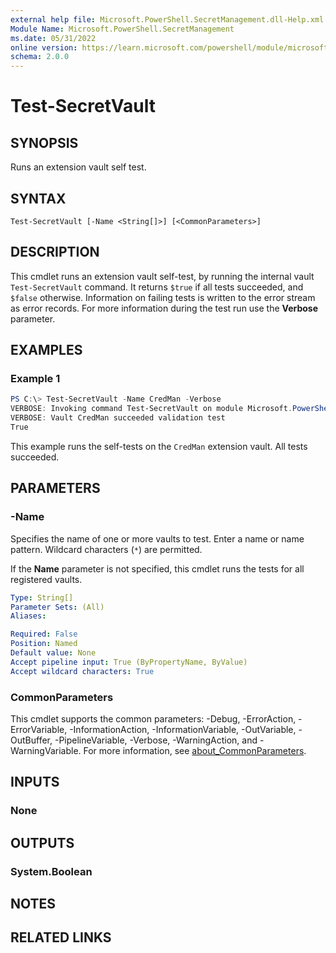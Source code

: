 ```yaml
---
external help file: Microsoft.PowerShell.SecretManagement.dll-Help.xml
Module Name: Microsoft.PowerShell.SecretManagement
ms.date: 05/31/2022
online version: https://learn.microsoft.com/powershell/module/microsoft.powershell.secretmanagement/test-secretvault?view=ps-modules&wt.mc_id=ps-gethelp
schema: 2.0.0
---
```


# Test-SecretVault

## SYNOPSIS
Runs an extension vault self test.

## SYNTAX

```
Test-SecretVault [-Name <String[]>] [<CommonParameters>]
```

## DESCRIPTION

This cmdlet runs an extension vault self-test, by running the internal vault `Test-SecretVault`
command. It returns `$true` if all tests succeeded, and `$false` otherwise. Information on failing
tests is written to the error stream as error records. For more information during the test run use
the **Verbose** parameter.

## EXAMPLES

### Example 1

```powershell
PS C:\> Test-SecretVault -Name CredMan -Verbose
VERBOSE: Invoking command Test-SecretVault on module Microsoft.PowerShell.CredManStore.Extension
VERBOSE: Vault CredMan succeeded validation test
True
```

This example runs the self-tests on the `CredMan` extension vault. All tests succeeded.

## PARAMETERS

### -Name

Specifies the name of one or more vaults to test. Enter a name or name pattern. Wildcard characters
(`*`) are permitted.

If the **Name** parameter is not specified, this cmdlet runs the tests for all registered vaults.

```yaml
Type: String[]
Parameter Sets: (All)
Aliases:

Required: False
Position: Named
Default value: None
Accept pipeline input: True (ByPropertyName, ByValue)
Accept wildcard characters: True
```

### CommonParameters

This cmdlet supports the common parameters: -Debug, -ErrorAction, -ErrorVariable,
-InformationAction, -InformationVariable, -OutVariable, -OutBuffer, -PipelineVariable, -Verbose,
-WarningAction, and -WarningVariable. For more information, see
[about_CommonParameters](http://go.microsoft.com/fwlink/?LinkID=113216).

## INPUTS

### None

## OUTPUTS

### System.Boolean

## NOTES

## RELATED LINKS
